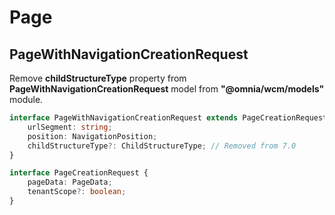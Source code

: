 # Page

## PageWithNavigationCreationRequest
Remove **childStructureType** property from **PageWithNavigationCreationRequest** model from **"@omnia/wcm/models"** module.

```ts
interface PageWithNavigationCreationRequest extends PageCreationRequest {
    urlSegment: string;
    position: NavigationPosition;
    childStructureType?: ChildStructureType; // Removed from 7.0
}

interface PageCreationRequest {
    pageData: PageData;
    tenantScope?: boolean;
}
```